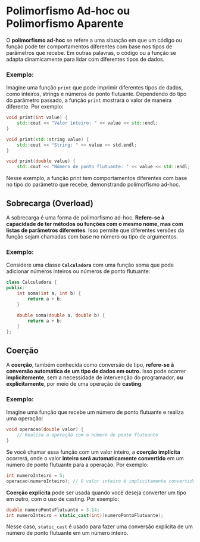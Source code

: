 # Polimorfismo Ad-hoc ou Polimorfismo Aparente


O **polimorfismo ad-hoc** se refere a uma situação em que um código ou função pode ter comportamentos diferentes com base nos tipos de parâmetros que recebe. Em outras palavras, o código ou a função se adapta dinamicamente para lidar com diferentes tipos de dados.

### Exemplo:

Imagine uma função `print` que pode imprimir diferentes tipos de dados, como inteiros, strings e números de ponto flutuante. Dependendo do tipo do parâmetro passado, a função `print` mostrará o valor de maneira diferente. Por exemplo:

```cpp
void print(int value) {
    std::cout << "Valor inteiro: " << value << std::endl;
}

void print(std::string value) {
    std::cout << "String: " << value << std.endl;
}

void print(double value) {
    std::cout << "Número de ponto flutuante: " << value << std::endl;
```
Nesse exemplo, a função print tem comportamentos diferentes com base no tipo do parâmetro que recebe, demonstrando polimorfismo ad-hoc.

## **Sobrecarga (Overload)**
A sobrecarga é uma forma de polimorfismo ad-hoc. **Refere-se à capacidade de ter métodos ou funções com o mesmo nome, mas com listas de parâmetros diferentes**. Isso permite que diferentes versões da função sejam chamadas com base no número ou tipo de argumentos.

### Exemplo:
Considere uma classe **`Calculadora`** com uma função soma que pode adicionar números inteiros ou números de ponto flutuante:
```cpp
class Calculadora {
public:
    int soma(int a, int b) {
        return a + b;
    }

    double soma(double a, double b) {
        return a + b;
    }
};

```

## **Coerção**
A **coerção**, também conhecida como conversão de tipo, **refere-se à conversão automática de um tipo de dados em outro.** Isso pode ocorrer **implicitemente**, sem a necessidade de intervenção do programador, **ou explicitamente**, por meio de uma operação de **casting**.
### **Exemplo:**
Imagine uma função que recebe um número de ponto flutuante e realiza uma operação:

```cpp
void operacao(double valor) {
    // Realiza a operação com o número de ponto flutuante
}
```
Se você chamar essa função com um valor inteiro, a **coerção implícita** ocorrerá, onde o valor **inteiro será automaticamente convertido** em um número de ponto flutuante para a operação. Por exemplo:
```cpp
int numeroInteiro = 5;
operacao(numeroInteiro); // O valor inteiro é implicitamente convertido em um número de ponto flutuante para a operação.
```

**Coerção explícita** pode ser usada quando você deseja converter um tipo em outro, com o uso de casting. Por exemplo:
```cpp
double numeroPontoFlutuante = 3.14;
int numeroInteiro = static_cast(int)(numeroPontoFlutuante);
```

Nesse caso, `static_cast` é usado para fazer uma conversão explícita de um número de ponto flutuante em um número inteiro.

